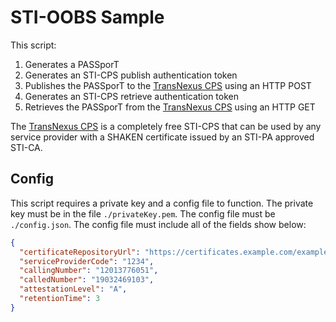 # STI-OOBS Sample

This script:

1. Generates a PASSporT
2. Generates an STI-CPS publish authentication token
3. Publishes the PASSporT to the [TransNexus CPS](https://cps.transnexus.com) using an HTTP POST
4. Generates an STI-CPS retrieve authentication token
5. Retrieves the PASSporT from the [TransNexus CPS](https://cps.transnexus.com) using an HTTP GET

The [TransNexus CPS](https://cps.transnexus.com) is a completely free STI-CPS that can be used by any service provider with a SHAKEN certificate issued by an STI-PA approved STI-CA.

## Config

This script requires a private key and a config file to function. The private key must be in the file `./privateKey.pem`. The config file must be `./config.json`. The config file must include all of the fields show below:

```json
{
  "certificateRepositoryUrl": "https://certificates.example.com/example.pem",
  "serviceProviderCode": "1234",
  "callingNumber": "12013776051",
  "calledNumber": "19032469103",
  "attestationLevel": "A",
  "retentionTime": 3
}
```
